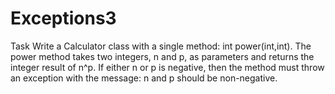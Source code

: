 # Exceptions3

Task
Write a Calculator class with a single method: int power(int,int). The power method takes two integers, n and p, as parameters and returns the integer result of n^p.
If either n or p is negative, then the method must throw an exception with the message: n and p should be non-negative.
